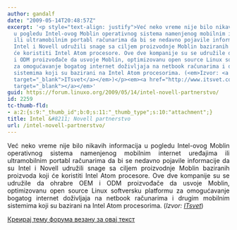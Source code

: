 ```yaml
---
author: gandalf
date: "2009-05-14T20:48:57Z"
excerpt: '<p style="text-align: justify">Već neko vreme nije bilo nikavih informacija
  u pogledu Intel-ovog Moblin operativnog sistema namenjenog mobilnim internet uređajima
  ili ultramobilnim portabl računarima da bi se nedavno pojavile informacije da su
  Intel i Novell udružili snage sa ciljem proizvodnje Moblin baziranih proizvoda koji
  će koristiti Intel Atom procesore. Ove dve kompanije su se udružile da ohrabre OEM
  i ODM proizvođače da usvoje Moblin, optimizovanu open source Linux softversku platformu
  za omogućavanje bogatog internet doživljaja na netbook računarima i drugim mobilnim
  sistemima koji su bazirani na Intel Atom procesorima. (<em>Izvor: <a href="http://www.itsvet.com/arhiva/2009-05-12#22723"
  target="_blank">ITsvet</a></em>)</p><em><a href="http://www.itsvet.com/arhiva/2009-05-12#22723"
  target="_blank"></a></em>'
guid: https://forum.linuxo.org/2009/05/14/intel-novell-partnerstvo/
id: 2259
tc-thumb-fld:
- a:2:{s:9:"_thumb_id";b:0;s:11:"_thumb_type";s:10:"attachment";}
title: Intel &#8211; Novell partnerstvo
url: /intel-novell-partnerstvo/
---
```

<p style="text-align: justify">
  Već neko vreme nije bilo nikavih informacija u pogledu Intel-ovog Moblin operativnog sistema namenjenog mobilnim internet uređajima ili ultramobilnim portabl računarima da bi se nedavno pojavile informacije da su Intel i Novell udružili snage sa ciljem proizvodnje Moblin baziranih proizvoda koji će koristiti Intel Atom procesore. Ove dve kompanije su se udružile da ohrabre OEM i ODM proizvođače da usvoje Moblin, optimizovanu open source Linux softversku platformu za omogućavanje bogatog internet doživljaja na netbook računarima i drugim mobilnim sistemima koji su bazirani na Intel Atom procesorima. (<em>Izvor: <a href="http://www.itsvet.com/arhiva/2009-05-12#22723" target="_blank">ITsvet</a></em>)
</p>

_<a href="http://www.itsvet.com/arhiva/2009-05-12#22723" target="_blank"></a>_<!--break-->

[Креирај тему форума везану за овај текст](https://linuxo.org/nova-tema-na-forumu/?se_pid=2259)